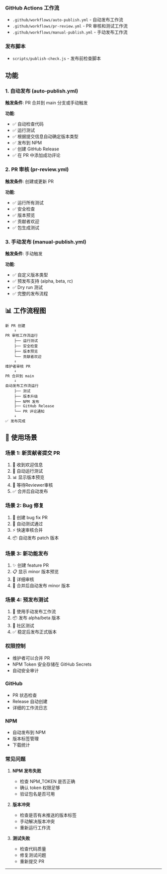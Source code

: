 ### GitHub Actions 工作流
- `.github/workflows/auto-publish.yml` - 自动发布工作流
- `.github/workflows/pr-review.yml` - PR 审核和测试工作流  
- `.github/workflows/manual-publish.yml` - 手动发布工作流

### 发布脚本
- `scripts/publish-check.js` - 发布前检查脚本

## 功能

### 1. 自动发布 (auto-publish.yml)
**触发条件**: PR 合并到 main 分支或手动触发

**功能**:
- ✅ 自动检查代码
- ✅ 运行测试
- ✅ 根据提交信息自动确定版本类型
- ✅ 发布到 NPM
- ✅ 创建 GitHub Release
- ✅ 在 PR 中添加成功评论

### 2. PR 审核 (pr-review.yml)
**触发条件**: 创建或更新 PR

**功能**:
- ✅ 运行所有测试
- ✅ 安全检查
- ✅ 版本预览
- ✅ 贡献者欢迎
- ✅ 包生成测试

### 3. 手动发布 (manual-publish.yml)
**触发条件**: 手动触发

**功能**:
- ✅ 自定义版本类型
- ✅ 预发布支持 (alpha, beta, rc)
- ✅ Dry run 测试
- ✅ 完整的发布流程

## 📊 工作流程图

```
新 PR 创建
    ↓
PR 审核工作流运行
    ├── 运行测试
    ├── 安全检查  
    ├── 版本预览
    └── 贡献者欢迎
    ↓
维护者审核 PR
    ↓
PR 合并到 main
    ↓
自动发布工作流运行
    ├── 测试
    ├── 版本升级
    ├── NPM 发布
    ├── GitHub Release
    └── PR 评论通知
    ↓
✅ 发布完成
```

## 🎯 使用场景

### 场景 1: 新贡献者提交 PR
1. 🎉 收到欢迎信息
2. 🧪 自动运行测试
3. 📊 显示版本预览
4. 👀 等待Reviewer审核
5. ✅ 合并后自动发布

### 场景 2: Bug 修复
1. 🐛 创建 bug fix PR
2. 🧪 自动测试通过
3. ⚡ 快速审核合并
4. 📦 自动发布 patch 版本

### 场景 3: 新功能发布
1. ✨ 创建 feature PR
2. 📋 显示 minor 版本预览
3. 👀 详细审核
4. 🚀 合并后自动发布 minor 版本

### 场景 4: 预发布测试
1. 🔧 使用手动发布工作流
2. 📦 发布 alpha/beta 版本
3. 🧪 社区测试
4. ✅ 稳定后发布正式版本

### 权限控制
- 维护者可以合并 PR
- NPM Token 安全存储在 GitHub Secrets
- 自动安全审计

### GitHub
- PR 状态检查
- Release 自动创建
- 详细的工作流日志

### NPM
- 自动发布到 NPM
- 版本标签管理
- 下载统计

### 常见问题

1. **NPM 发布失败**
   - 检查 NPM_TOKEN 是否正确
   - 确认 token 权限足够
   - 验证包名是否可用

2. **版本冲突**
   - 检查是否有未推送的版本标签
   - 手动解决版本冲突
   - 重新运行工作流

3. **测试失败**
   - 检查代码质量
   - 修复测试问题
   - 重新提交 PR
---